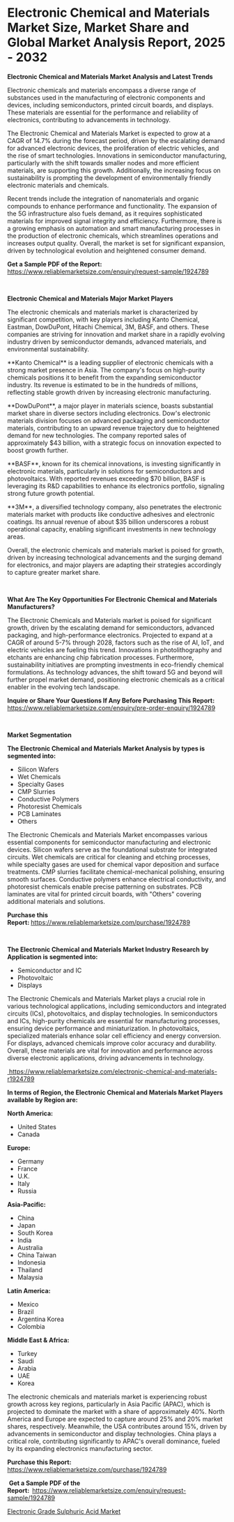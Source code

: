<p><h1>Electronic Chemical and Materials Market Size, Market Share and Global Market Analysis Report, 2025 - 2032</h1></p><p><strong>Electronic Chemical and Materials Market Analysis and Latest Trends</strong></p>
<p><p>Electronic chemicals and materials encompass a diverse range of substances used in the manufacturing of electronic components and devices, including semiconductors, printed circuit boards, and displays. These materials are essential for the performance and reliability of electronics, contributing to advancements in technology.</p><p>The Electronic Chemical and Materials Market is expected to grow at a CAGR of 14.7% during the forecast period, driven by the escalating demand for advanced electronic devices, the proliferation of electric vehicles, and the rise of smart technologies. Innovations in semiconductor manufacturing, particularly with the shift towards smaller nodes and more efficient materials, are supporting this growth. Additionally, the increasing focus on sustainability is prompting the development of environmentally friendly electronic materials and chemicals.</p><p>Recent trends include the integration of nanomaterials and organic compounds to enhance performance and functionality. The expansion of the 5G infrastructure also fuels demand, as it requires sophisticated materials for improved signal integrity and efficiency. Furthermore, there is a growing emphasis on automation and smart manufacturing processes in the production of electronic chemicals, which streamlines operations and increases output quality. Overall, the market is set for significant expansion, driven by technological evolution and heightened consumer demand.</p></p>
<p><strong>Get a Sample PDF of the Report:&nbsp;</strong> <a href="https://www.reliablemarketsize.com/enquiry/request-sample/1924789?utm_campaign=1901&utm_medium=2&utm_source=Github&utm_content=ia&utm_term=14012025&utm_id=electronic-chemical-and-materials">https://www.reliablemarketsize.com/enquiry/request-sample/1924789</a></p>
<p>&nbsp;</p>
<p><strong>Electronic Chemical and Materials Major Market Players</strong></p>
<p><p>The electronic chemicals and materials market is characterized by significant competition, with key players including Kanto Chemical, Eastman, DowDuPont, Hitachi Chemical, 3M, BASF, and others. These companies are striving for innovation and market share in a rapidly evolving industry driven by semiconductor demands, advanced materials, and environmental sustainability.</p><p>**Kanto Chemical** is a leading supplier of electronic chemicals with a strong market presence in Asia. The company's focus on high-purity chemicals positions it to benefit from the expanding semiconductor industry. Its revenue is estimated to be in the hundreds of millions, reflecting stable growth driven by increasing electronic manufacturing.</p><p>**DowDuPont**, a major player in materials science, boasts substantial market share in diverse sectors including electronics. Dow's electronic materials division focuses on advanced packaging and semiconductor materials, contributing to an upward revenue trajectory due to heightened demand for new technologies. The company reported sales of approximately $43 billion, with a strategic focus on innovation expected to boost growth further.</p><p>**BASF**, known for its chemical innovations, is investing significantly in electronic materials, particularly in solutions for semiconductors and photovoltaics. With reported revenues exceeding $70 billion, BASF is leveraging its R&D capabilities to enhance its electronics portfolio, signaling strong future growth potential.</p><p>**3M**, a diversified technology company, also penetrates the electronic materials market with products like conductive adhesives and electronic coatings. Its annual revenue of about $35 billion underscores a robust operational capacity, enabling significant investments in new technology areas.</p><p>Overall, the electronic chemicals and materials market is poised for growth, driven by increasing technological advancements and the surging demand for electronics, and major players are adapting their strategies accordingly to capture greater market share.</p></p>
<p>&nbsp;</p>
<p><strong>What Are The Key Opportunities For Electronic Chemical and Materials Manufacturers?</strong></p>
<p><p>The Electronic Chemicals and Materials market is poised for significant growth, driven by the escalating demand for semiconductors, advanced packaging, and high-performance electronics. Projected to expand at a CAGR of around 5-7% through 2028, factors such as the rise of AI, IoT, and electric vehicles are fueling this trend. Innovations in photolithography and etchants are enhancing chip fabrication processes. Furthermore, sustainability initiatives are prompting investments in eco-friendly chemical formulations. As technology advances, the shift toward 5G and beyond will further propel market demand, positioning electronic chemicals as a critical enabler in the evolving tech landscape.</p></p>
<p><strong>Inquire or Share Your Questions If Any Before Purchasing This Report:</strong> <a href="https://www.reliablemarketsize.com/enquiry/pre-order-enquiry/1924789?utm_campaign=1901&utm_medium=2&utm_source=Github&utm_content=ia&utm_term=14012025&utm_id=electronic-chemical-and-materials">https://www.reliablemarketsize.com/enquiry/pre-order-enquiry/1924789</a></p>
<p>&nbsp;</p>
<p><strong>Market Segmentation</strong></p>
<p><strong>The Electronic Chemical and Materials Market Analysis by types is segmented into:</strong></p>
<p><ul><li>Silicon Wafers</li><li>Wet Chemicals</li><li>Specialty Gases</li><li>CMP Slurries</li><li>Conductive Polymers</li><li>Photoresist Chemicals</li><li>PCB Laminates</li><li>Others</li></ul></p>
<p><p>The Electronic Chemicals and Materials Market encompasses various essential components for semiconductor manufacturing and electronic devices. Silicon wafers serve as the foundational substrate for integrated circuits. Wet chemicals are critical for cleaning and etching processes, while specialty gases are used for chemical vapor deposition and surface treatments. CMP slurries facilitate chemical-mechanical polishing, ensuring smooth surfaces. Conductive polymers enhance electrical conductivity, and photoresist chemicals enable precise patterning on substrates. PCB laminates are vital for printed circuit boards, with "Others" covering additional materials and solutions.</p></p>
<p><strong>Purchase this Report:&nbsp;</strong><a href="https://www.reliablemarketsize.com/purchase/1924789?utm_campaign=1901&utm_medium=2&utm_source=Github&utm_content=ia&utm_term=14012025&utm_id=electronic-chemical-and-materials">https://www.reliablemarketsize.com/purchase/1924789</a></p>
<p>&nbsp;</p>
<p><strong>The Electronic Chemical and Materials Market Industry Research by Application is segmented into:</strong></p>
<p><ul><li>Semiconductor and IC</li><li>Photovoltaic</li><li>Displays</li></ul></p>
<p><p>The Electronic Chemicals and Materials Market plays a crucial role in various technological applications, including semiconductors and integrated circuits (ICs), photovoltaics, and display technologies. In semiconductors and ICs, high-purity chemicals are essential for manufacturing processes, ensuring device performance and miniaturization. In photovoltaics, specialized materials enhance solar cell efficiency and energy conversion. For displays, advanced chemicals improve color accuracy and durability. Overall, these materials are vital for innovation and performance across diverse electronic applications, driving advancements in technology.</p></p>
<p><a href="https://www.reliablemarketsize.com/electronic-chemical-and-materials-r1924789?utm_campaign=1901&utm_medium=2&utm_source=Github&utm_content=ia&utm_term=14012025&utm_id=electronic-chemical-and-materials">&nbsp;https://www.reliablemarketsize.com/electronic-chemical-and-materials-r1924789</a></p>
<p><strong>In terms of Region, the Electronic Chemical and Materials Market Players available by Region are:</strong></p>
<p>
    <p> <strong> North America: </strong>
        <ul>
            <li>United States</li>
            <li>Canada</li>
        </ul>
        </p> 
    <p> <strong> Europe: </strong>
        <ul>
            <li>Germany</li>
            <li>France</li>
            <li>U.K.</li>
            <li>Italy</li>
            <li>Russia</li>
        </ul>
        </p> 
    <p> <strong> Asia-Pacific: </strong>
        <ul>
            <li>China</li>
            <li>Japan</li>
            <li>South Korea</li>
            <li>India</li>
            <li>Australia</li>
            <li>China Taiwan</li>
            <li>Indonesia</li>
            <li>Thailand</li>
            <li>Malaysia</li>
        </ul>
        </p> 
    <p> <strong> Latin America: </strong>
        <ul>
            <li>Mexico</li>
            <li>Brazil</li>
            <li>Argentina Korea</li>
            <li>Colombia</li>
        </ul>
        </p> 
    <p> <strong> Middle East & Africa: </strong>
        <ul>
            <li>Turkey</li>
            <li>Saudi</li>
            <li>Arabia</li>
            <li>UAE</li>
            <li>Korea</li>
        </ul>
    </p>
    </p>
<p><p>The electronic chemicals and materials market is experiencing robust growth across key regions, particularly in Asia Pacific (APAC), which is projected to dominate the market with a share of approximately 40%. North America and Europe are expected to capture around 25% and 20% market shares, respectively. Meanwhile, the USA contributes around 15%, driven by advancements in semiconductor and display technologies. China plays a critical role, contributing significantly to APAC's overall dominance, fueled by its expanding electronics manufacturing sector.</p></p>
<p><strong>Purchase this Report: </strong><a href="https://www.reliablemarketsize.com/purchase/1924789?utm_campaign=1901&utm_medium=2&utm_source=Github&utm_content=ia&utm_term=14012025&utm_id=electronic-chemical-and-materials">https://www.reliablemarketsize.com/purchase/1924789</a></p>
<p>&nbsp;<strong>Get a Sample PDF of the Report:&nbsp;&nbsp;</strong><a href="https://www.reliablemarketsize.com/enquiry/request-sample/1924789?utm_campaign=1901&utm_medium=2&utm_source=Github&utm_content=ia&utm_term=14012025&utm_id=electronic-chemical-and-materials">https://www.reliablemarketsize.com/enquiry/request-sample/1924789</a></p>
<p><strong></strong></p>
<p><p><a href="https://github.com/AKSHATREPORTPRIME/Market-Research-Report-List-6/blob/main/electronic-grade-sulphuric-acid-market.md?utm_campaign=1901&utm_medium=2&utm_source=Github&utm_content=ia&utm_term=14012025&utm_id=electronic-chemical-and-materials">Electronic Grade Sulphuric Acid Market</a></p></p>